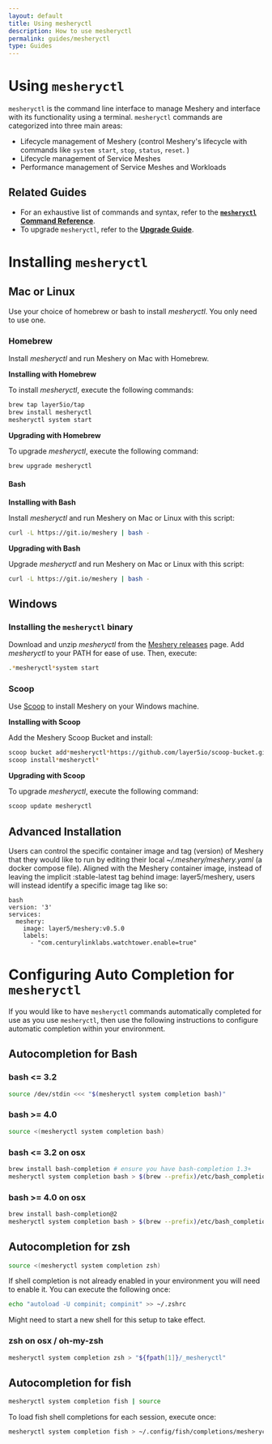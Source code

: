 ```yaml
---
layout: default
title: Using mesheryctl
description: How to use mesheryctl
permalink: guides/mesheryctl 
type: Guides
---
```


# Using `mesheryctl`

`mesheryctl` is the command line interface to manage Meshery and interface with its functionality using a terminal. `mesheryctl` commands are categorized into three main areas:

- Lifecycle management of Meshery (control Meshery's lifecycle with commands like `system start`, `stop`, `status`, `reset`. )
- Lifecycle management of Service Meshes
- Performance management of Service Meshes and Workloads

<!-- Running `reset` will remove all active container instances, prune pulled images and remove any local volumes created by starting Meshery. -->
## Related Guides

- For an exhaustive list of commands and syntax, refer to the **[`mesheryctl` Command Reference](/docs/guides/mesheryctl-commands)**.
- To upgrade `mesheryctl`, refer to the **[Upgrade Guide](/docs/guides/upgrade)**.

# Installing `mesheryctl`

## Mac or Linux

Use your choice of homebrew or bash to install *mesheryctl*. You only need to use one.

### Homebrew

Install *mesheryctl* and run Meshery on Mac with Homebrew.

**Installing with Homebrew**

To install *mesheryctl*, execute the following commands:

```bash
brew tap layer5io/tap
brew install mesheryctl
mesheryctl system start
```

**Upgrading with Homebrew**

To upgrade *mesheryctl*, execute the following command:

```bash
brew upgrade mesheryctl
```

#### Bash

**Installing with Bash**

Install *mesheryctl* and run Meshery on Mac or Linux with this script:

```bash
curl -L https://git.io/meshery | bash -
```

**Upgrading with Bash**

Upgrade *mesheryctl* and run Meshery on Mac or Linux with this script:

```bash
curl -L https://git.io/meshery | bash -
```

## Windows

### Installing the `mesheryctl` binary

Download and unzip *mesheryctl* from the [Meshery releases](https://github.com/layer5io/meshery/releases/latest) page. Add *mesheryctl* to your PATH for ease of use. Then, execute:

```bash
.*mesheryctl*system start
```

### Scoop

Use [Scoop](https://scoop.sh) to install Meshery on your Windows machine.

**Installing with Scoop**

Add the Meshery Scoop Bucket and install:

```bash
scoop bucket add*mesheryctl*https://github.com/layer5io/scoop-bucket.git
scoop install*mesheryctl*
```

**Upgrading with Scoop**

To upgrade *mesheryctl*, execute the following command:

```bash
scoop update mesheryctl
```

## Advanced Installation

Users can control the specific container image and tag (version) of Meshery that they would like to run by editing their local *~/.meshery/meshery.yaml* (a docker compose file).
Aligned with the Meshery container image, instead of leaving the implicit :stable-latest tag behind image: layer5/meshery, users will instead identify a specific image tag like so:

```
bash
version: '3'
services:
  meshery:
    image: layer5/meshery:v0.5.0
    labels:
      - "com.centurylinklabs.watchtower.enable=true"
```

# Configuring Auto Completion for `mesheryctl`
If you would like to have `mesheryctl` commands automatically completed for use as you use `mesheryctl`, then use the following instructions to configure automatic completion within your environment.

## Autocompletion for Bash

### bash <= 3.2

```bash
source /dev/stdin <<< "$(mesheryctl system completion bash)"
```

### bash >= 4.0

```bash
source <(mesheryctl system completion bash)
```

### bash <= 3.2 on osx

```bash
brew install bash-completion # ensure you have bash-completion 1.3+
mesheryctl system completion bash > $(brew --prefix)/etc/bash_completion.d/mesheryctl
```

### bash >= 4.0 on osx

```bash
brew install bash-completion@2
mesheryctl system completion bash > $(brew --prefix)/etc/bash_completion.d/mesheryctl
```

## Autocompletion for zsh

```bash
source <(mesheryctl system completion zsh)
```

If shell completion is not already enabled in your environment you will need to enable it.  You can execute the following once:

```bash
echo "autoload -U compinit; compinit" >> ~/.zshrc
```

Might need to start a new shell for this setup to take effect.

### zsh on osx / oh-my-zsh

```bash
mesheryctl system completion zsh > "${fpath[1]}/_mesheryctl"
```

## Autocompletion for fish

```bash
mesheryctl system completion fish | source
```

To load fish shell completions for each session, execute once:

```bash
mesheryctl system completion fish > ~/.config/fish/completions/mesheryctl.fish
```
